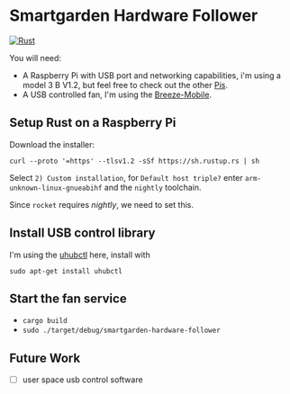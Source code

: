 # Smartgarden Hardware Follower
[![Rust](https://github.com/lucaired/smartgarden-hardware-follower/actions/workflows/rust.yml/badge.svg)](https://github.com/lucaired/smartgarden-hardware-follower/actions/workflows/rust.yml)

You will need:
- A Raspberry Pi with USB port and networking capabilities, i'm using a model 3 B V1.2, but feel free to check out the other [Pis](https://www.raspberrypi.org/products/).
- A USB controlled fan, I'm using the [Breeze-Mobile](https://www.arctic.de/en/Breeze-Mobile/ABACO-BZG00-01000).

## Setup Rust on a Raspberry Pi

Download the installer:
```
curl --proto '=https' --tlsv1.2 -sSf https://sh.rustup.rs | sh
```

Select `2) Custom installation`, for `Default host triple?` enter `arm-unknown-linux-gnueabihf` and the `nightly` toolchain.

Since `rocket` requires *nightly*, we need to set this.

## Install USB control library

I'm using the [uhubctl](https://github.com/mvp/uhubctl) here, install with
```
sudo apt-get install uhubctl
```

## Start the fan service
- `cargo build`
- `sudo ./target/debug/smartgarden-hardware-follower`

## Future Work
- [ ] user space usb control software
